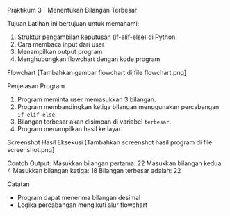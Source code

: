 Praktikum 3 - Menentukan Bilangan Terbesar

Tujuan
Latihan ini bertujuan untuk memahami:
1. Struktur pengambilan keputusan (if-elif-else) di Python
2. Cara membaca input dari user
3. Menampilkan output program
4. Menghubungkan flowchart dengan kode program

Flowchart
[Tambahkan gambar flowchart di file flowchart.png]

Penjelasan Program
1. Program meminta user memasukkan 3 bilangan.
2. Program membandingkan ketiga bilangan menggunakan percabangan `if-elif-else`.
3. Bilangan terbesar akan disimpan di variabel `terbesar`.
4. Program menampilkan hasil ke layar.

Screenshot Hasil Eksekusi
[Tambahkan screenshot hasil program di file screenshot.png]

Contoh Output:
Masukkan bilangan pertama: 22 Masukkan bilangan kedua: 4 Masukkan bilangan ketiga: 18 Bilangan terbesar adalah: 22

Catatan
- Program dapat menerima bilangan desimal
- Logika percabangan mengikuti alur flowchart

